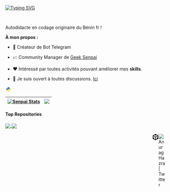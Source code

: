 <!--
**SenpaiNZO/SenpaiNZO** is a ✨ _special_ ✨ repository because its `README.md` (this file) appears on your GitHub profile.

Here are some ideas to get you started:

- 🔭 I’m currently working on ...
- 🌱 I’m currently learning ...
- 👯 I’m looking to collaborate on ...
- 🤔 I’m looking for help with ...
- 💬 Ask me about ...
- 📫 How to reach me: ...
- 😄 Pronouns: ...
- ⚡ Fun fact: ...
-->
<a href="https://git.io/typing-svg"><img src="https://readme-typing-svg.demolab.com?font=Rubik+Glitch&size=30&letterSpacing=px-wide&pause=1000&color=007EF7&background=FFF9F900&center=true&width=435&lines=%E3%81%93%E3%82%93%E3%81%AB%E3%81%A1%E3%81%AF+%F0%9F%91%8B+;Moi+c'est+Senpai+!+%F0%9F%91%BE" alt="Typing SVG" /></a>

<br />

Autodidacte en codage originaire du Bénin fr !

**À mon propos :**

- 💼 Créateur de Bot Telegram 

- 📈 Community Manager de [Geek Senpai](https://t.me/geeksenpai)

- ❤️ Intéressé par toutes activités pouvant améliorer mes **skills**.

- 💬 Je suis ouvert à toutes discussions. [Ici](https://www.instagram.com/senpainzo)

<code><img align="center" height="20" alt="python" src="https://raw.githubusercontent.com/github/explore/80688e429a7d4ef2fca1e82350fe8e3517d3494d/topics/python/python.png"></code>


| <a href="https://github.com/SenpaiNZO"><img align="center" src="https://github-readme-stats.vercel.app/api?username=SenpaiNZO&show_icons=true&include_all_commits=true&theme=buefy&hide_border=true&locale=fr" alt="Senpai Stats" /></a> | <a href="https://github.com/SenpaiNZO"><img align="center" src="https://github-readme-stats.vercel.app/api/top-langs/?username=senpainzo&layout=compact&theme=buefy&hide_border=true&locale=fr" /></a> |
| ------------- | ------------- |

#### Top Repositories


<a href="https://github.com/anuraghazra/github-readme-stats">
  <img align="center" src="https://github-readme-stats.vercel.app/api/pin/?username=anuraghazra&repo=github-readme-stats&theme=buefy" />
</a>
<a href="https://github.com/anuraghazra/anuraghazra.github.io">
  <img align="center" src="https://github-readme-stats.vercel.app/api/pin/?username=anuraghazra&repo=anuraghazra.github.io&theme=buefy" />
</a>

<br />
<br />

<a href="https://twitter.com/anuraghazru">
  <img align="right" alt="Anurag Hazra | Twitter" width="21px" src="https://raw.githubusercontent.com/anuraghazra/anuraghazra/master/assets/twitter.svg" />
</a>
<a href="https://codesandbox.io/u/anuraghazra">
  <img align="right" alt="Anurag Hazra | CodeSandbox" width="20px" src="https://raw.githubusercontent.com/anuraghazra/anuraghazra/master/assets/codesandbox.svg" />
</a>
